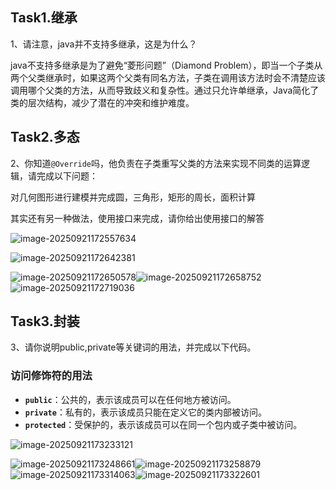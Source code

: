 ## Task1.继承

1、请注意，java并不支持多继承，这是为什么？

java不支持多继承是为了避免“菱形问题”（Diamond Problem），即当一个子类从两个父类继承时，如果这两个父类有同名方法，子类在调用该方法时会不清楚应该调用哪个父类的方法，从而导致歧义和复杂性。通过只允许单继承，Java简化了类的层次结构，减少了潜在的冲突和维护难度。

## Task2.多态

2、你知道`@Override`吗，他负责在子类重写父类的方法来实现不同类的运算逻辑，请完成以下问题：

对几何图形进行建模并完成圆，三角形，矩形的周长，面积计算

其实还有另一种做法，使用接口来完成，请你给出使用接口的解答

![image-20250921172557634](C:\Users\Admin\AppData\Roaming\Typora\typora-user-images\image-20250921172557634.png)

![image-20250921172642381](C:\Users\Admin\AppData\Roaming\Typora\typora-user-images\image-20250921172642381.png)

![image-20250921172650578](C:\Users\Admin\AppData\Roaming\Typora\typora-user-images\image-20250921172650578.png)![image-20250921172658752](C:\Users\Admin\AppData\Roaming\Typora\typora-user-images\image-20250921172658752.png)![image-20250921172719036](C:\Users\Admin\AppData\Roaming\Typora\typora-user-images\image-20250921172719036.png)



## Task3.封装

3、请你说明public,private等关键词的用法，并完成以下代码。

### 访问修饰符的用法

- **`public`**：公共的，表示该成员可以在任何地方被访问。
- **`private`**：私有的，表示该成员只能在定义它的类内部被访问。
- **`protected`**：受保护的，表示该成员可以在同一个包内或子类中被访问。



![image-20250921173233121](C:\Users\Admin\AppData\Roaming\Typora\typora-user-images\image-20250921173233121.png)

![image-20250921173248661](C:\Users\Admin\AppData\Roaming\Typora\typora-user-images\image-20250921173248661.png)![image-20250921173258879](C:\Users\Admin\AppData\Roaming\Typora\typora-user-images\image-20250921173258879.png)![image-20250921173314063](C:\Users\Admin\AppData\Roaming\Typora\typora-user-images\image-20250921173314063.png)![image-20250921173322601](C:\Users\Admin\AppData\Roaming\Typora\typora-user-images\image-20250921173322601.png)
